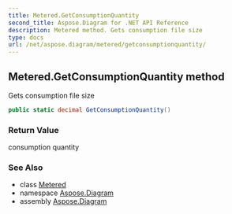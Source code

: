 ```yaml
---
title: Metered.GetConsumptionQuantity
second_title: Aspose.Diagram for .NET API Reference
description: Metered method. Gets consumption file size
type: docs
url: /net/aspose.diagram/metered/getconsumptionquantity/
---
```

## Metered.GetConsumptionQuantity method

Gets consumption file size

```csharp
public static decimal GetConsumptionQuantity()
```

### Return Value

consumption quantity

### See Also

* class [Metered](../)
* namespace [Aspose.Diagram](../../metered/)
* assembly [Aspose.Diagram](../../../)


